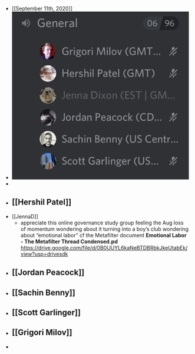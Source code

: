 - [[September 11th, 2020]]
- ![](./images/aHR0cHM6Ly9maXJlYmFzZXN0b3JhZ2UuZ29vZ2xlYXBpcy5jb20vdjAvYi9maXJlc2NyaXB0LTU3N2EyLmFwcHNwb3QuY29tL28vaW1ncyUyRmFwcCUyRkFydE9mR2lnJTJGUy1HcVhhQXh4WC5qcGVnP2FsdD1tZWRpYSZ0b2tlbj0xYzM3NTQzNC02OGNmLTRjMWUtYmE5MC0xMjI0N2E1NGExNzA=)
- 
- [[Hershil Patel]]
    - 
- [[JennaD]]
    - appreciate this online governance study group
feeling the Aug loss of momentum
wondering about it turning into a boy’s club
wondering about “emotional labor” cf the Metafilter document
__Emotional Labor - The Metafilter Thread Condensed.pd__
https://drive.google.com/file/d/0B0UUYL6kaNeBTDBRbkJkeUtabEk/view?usp=drivesdk
- [[Jordan Peacock]]
    - 
- [[Sachin Benny]]
    - 
- [[Scott Garlinger]]
    - 
- [[Grigori Milov]]
    - 
- 
